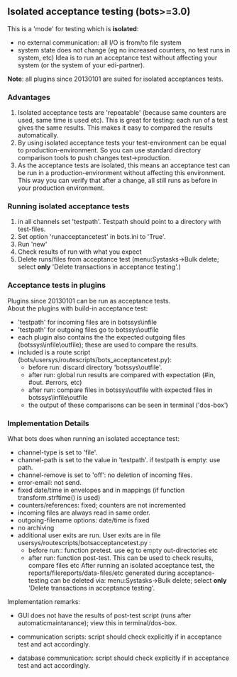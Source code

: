 ## Isolated acceptance testing (bots\>=3.0)

This is a 'mode' for testing which is **isolated**: 

-	no external communication: all
	I/O is from/to file system 
-	system state does not change (eg no
	increased counters, no test runs in system, etc) Idea is to run an
	acceptance test without affecting your system (or the system of your
	edi-partner). 
    
**Note**: all plugins since 20130101 are suited for
isolated acceptances tests.

### Advantages

1.  Isolated acceptance tests are 'repeatable' (because same counters
    are used, same time is used etc). This is great for testing: each
    run of a test gives the same results. This makes it easy to compared
    the results automatically.
2.  By using isolated acceptance tests your test-environment can be
    equal to production-environment. So you can use standard directory
    comparison tools to push changes test-\>production.
3.  As the acceptance tests are isolated, this means an acceptance test
    can be run in a production-environment without affecting this
    environment. This way you can verify that after a change, all still
    runs as before in your production environment.


### Running isolated acceptance tests

1.  in all channels set 'testpath'. Testpath should point to a directory
    with test-files.
2.  Set option 'runacceptancetest' in bots.ini to 'True'.
3.  Run 'new'
4.  Check results of run with what you expect
5.  Delete runs/files from acceptance test (menu:Systasks-\>Bulk delete;
    select **only** 'Delete transactions in acceptance testing'.)


### Acceptance tests in plugins

Plugins since 20130101 can be run as acceptance tests.  
About the plugins with build-in acceptance test:

-   'testpath' for incoming files are in botssys\\infile
-   'testpath' for outgoing files go to botssys\\outfile
-   each plugin also contains the the expected outgoing files
    (botssys\\infile\\outfile); these are used to compare the results.
-   included is a route script
    (bots/usersys/routescripts/bots\_acceptancetest.py):
    -   before run: discard directory 'botssys\\outfile'.
    -   after run: global run results are compared with expectation
        (\#in, \#out. \#errors, etc)
    -   after run: compare files in botssys\\outfile with expected files
        in botssys\\infile\\outfile
    -   the output of these comparisons can be seen in terminal
        ('dos-box')


### Implementation Details

What bots does when running an isolated acceptance test:

-   channel-type is set to 'file'.
-   channel-path is set to the value in 'testpath'. if testpath is
    empty: use path.
-   channel-remove is set to 'off': no deletion of incoming files.
-   error-email: not send.
-   fixed date/time in envelopes and in mappings (if function
    transform.strftime() is used)
-   counters/references: fixed; counters are not incremented
-   incoming files are always read in same order.
-   outgoing-filename options: date/time is fixed
-   no archiving
-   additional user exits are run. User exits are in file
    usersys/routescripts/botsacceptancetest.py :
    -   before run:: function pretest. use eg to empty out-directories
        etc
    -   after run: function post-test. This can be used to check
        results, compare files etc
         After running an isolated acceptance test, the
        reports/filereports/data-files/etc generated during
        acceptance-testing can be deleted via: menu:Systasks-\>Bulk
        delete; select **only** 'Delete transactions in acceptance
        testing'.

Implementation remarks:

-	GUI does not have the results of post-test script (runs after
	automaticmaintanance); view this in terminal/dos-box.

-	communication scripts: script should check explicitly if in acceptance
	test and act accordingly.

-	database communication: script should check explicitly if in acceptance
	test and act accordingly.

